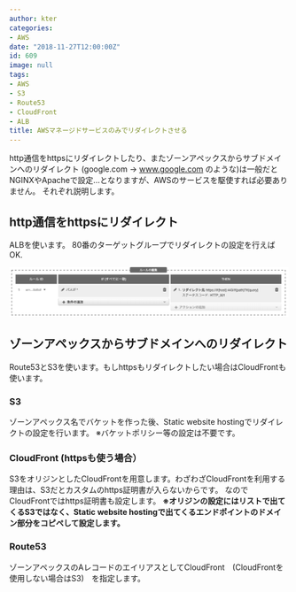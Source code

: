 ```yaml
---
author: kter
categories:
- AWS
date: "2018-11-27T12:00:00Z"
id: 609
image: null
tags:
- AWS
- S3
- Route53
- CloudFront
- ALB
title: AWSマネージドサービスのみでリダイレクトさせる
---
```

http通信をhttpsにリダイレクトしたり、またゾーンアペックスからサブドメインへのリダイレクト (google.com -> www.google.com のような)は一般だとNGINXやApacheで設定…となりますが、AWSのサービスを駆使すれば必要ありません。
それぞれ説明します。

## http通信をhttpsにリダイレクト

ALBを使います。
80番のターゲットグループでリダイレクトの設定を行えばOK.

![]( /assets/img/20181127/alb.png )

## ゾーンアペックスからサブドメインへのリダイレクト

Route53とS3を使います。もしhttpsもリダイレクトしたい場合はCloudFrontも使います。

### S3

ゾーンアペックス名でバケットを作った後、Static website hostingでリダイレクトの設定を行います。
※バケットポリシー等の設定は不要です。

### CloudFront (httpsも使う場合）

S3をオリジンとしたCloudFrontを用意します。わざわざCloudFrontを利用する理由は、S3だとカスタムのhttps証明書が入らないからです。
なのでCloudFrontではhttps証明書も設定します。
**※オリジンの設定にはリストで出てくるS3ではなく、Static website hostingで出てくるエンドポイントのドメイン部分をコピペして設定します。**

### Route53

ゾーンアペックスのAレコードのエイリアスとしてCloudFront　(CloudFrontを使用しない場合はS3)　を指定します。

